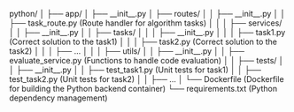 python/
│
├── app/
│ ├── \_\_init\_\_.py
│ ├── routes/
│ │ ├── \_\_init\_\_.py
│ │ ├── task_route.py (Route handler for algorithm tasks)
│ │
│ ├── services/
│ │ ├── \_\_init\_\_.py
│ │ ├── tasks/
│ │ │ ├── \_\_init\_\_.py
│ │ │ ├── task1.py (Correct solution to the task1)
│ │ │ ├── task2.py (Correct solution to the task2)
│ │ │ ├── ...
│ │
│ ├── utils/
│ │ ├── \_\_init\_\_.py
│ │ ├── evaluate_service.py (Functions to handle code evaluation)
│
│ ├── tests/
│ │ ├── \_\_init\_\_.py
│ │ ├── test_task1.py (Unit tests for task1)
│ │ ├── test_task2.py (Unit tests for task2)
│ │ ├── ...
│
└── Dockerfile (Dockerfile for building the Python backend container)
└── requirements.txt (Python dependency management)
